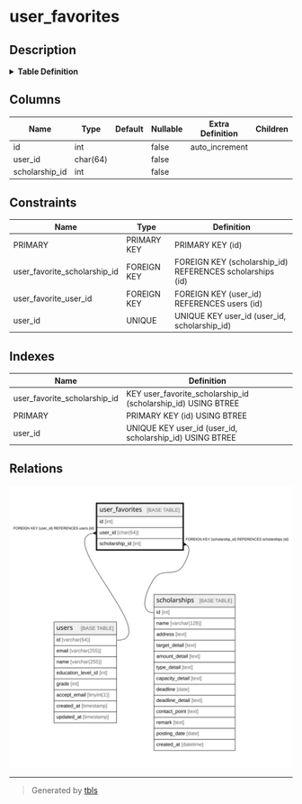 # user_favorites

## Description

<details>
<summary><strong>Table Definition</strong></summary>

```sql
CREATE TABLE `user_favorites` (
  `id` int NOT NULL AUTO_INCREMENT,
  `user_id` char(64) COLLATE utf8mb4_unicode_ci NOT NULL,
  `scholarship_id` int NOT NULL,
  PRIMARY KEY (`id`),
  UNIQUE KEY `user_id` (`user_id`,`scholarship_id`),
  KEY `user_favorite_scholarship_id` (`scholarship_id`),
  CONSTRAINT `user_favorite_scholarship_id` FOREIGN KEY (`scholarship_id`) REFERENCES `scholarships` (`id`) ON DELETE CASCADE,
  CONSTRAINT `user_favorite_user_id` FOREIGN KEY (`user_id`) REFERENCES `users` (`id`) ON DELETE CASCADE
) ENGINE=InnoDB DEFAULT CHARSET=utf8mb4 COLLATE=utf8mb4_unicode_ci
```

</details>

## Columns

| Name | Type | Default | Nullable | Extra Definition | Children | Parents | Comment |
| ---- | ---- | ------- | -------- | ---------------- | -------- | ------- | ------- |
| id | int |  | false | auto_increment |  |  |  |
| user_id | char(64) |  | false |  |  | [users](users.md) |  |
| scholarship_id | int |  | false |  |  | [scholarships](scholarships.md) |  |

## Constraints

| Name | Type | Definition |
| ---- | ---- | ---------- |
| PRIMARY | PRIMARY KEY | PRIMARY KEY (id) |
| user_favorite_scholarship_id | FOREIGN KEY | FOREIGN KEY (scholarship_id) REFERENCES scholarships (id) |
| user_favorite_user_id | FOREIGN KEY | FOREIGN KEY (user_id) REFERENCES users (id) |
| user_id | UNIQUE | UNIQUE KEY user_id (user_id, scholarship_id) |

## Indexes

| Name | Definition |
| ---- | ---------- |
| user_favorite_scholarship_id | KEY user_favorite_scholarship_id (scholarship_id) USING BTREE |
| PRIMARY | PRIMARY KEY (id) USING BTREE |
| user_id | UNIQUE KEY user_id (user_id, scholarship_id) USING BTREE |

## Relations

![er](user_favorites.svg)

---

> Generated by [tbls](https://github.com/k1LoW/tbls)
